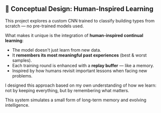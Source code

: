 ## 🧠 Conceptual Design: Human-Inspired Learning

This project explores a custom CNN trained to classify building types from scratch — no pre-trained models used.

What makes it unique is the integration of **human-inspired continual learning**:

- The model doesn't just learn from new data.
- It **remembers its most meaningful past experiences** (best & worst samples).
- Each training round is enhanced with a **replay buffer** — like a memory.
- Inspired by how humans revisit important lessons when facing new problems.

I designed this approach based on my own understanding of how we learn: not by keeping everything, but by remembering what matters.

This system simulates a small form of long-term memory and evolving intelligence.
